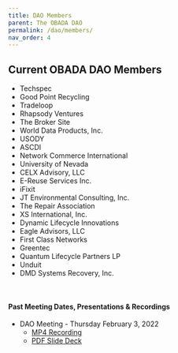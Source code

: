 ```yaml
--- 
title: DAO Members
parent: The OBADA DAO
permalink: /dao/members/
nav_order: 4
---
```


## Current OBADA DAO Members
  + Techspec
  + Good Point Recycling
  + Tradeloop
  + Rhapsody Ventures
  + The Broker Site
  + World Data Products, Inc. 
  + USODY
  + ASCDI
  + Network Commerce International
  + University of Nevada
  + CELX Advisory, LLC
  + E-Reuse Services Inc.
  + iFixit
  + JT Environmental Consulting, Inc.
  + The Repair Association
  + XS International, Inc.
  + Dynamic Lifecycle Innovations
  + Eagle Advisors, LLC
  + First Class Networks
  + Greentec
  + Quantum Lifecycle Partners LP
  + Unduit
  + DMD Systems Recovery, Inc. 




<br/>

#### Past Meeting Dates, Presentations & Recordings
  + DAO Meeting - Thursday February 3, 2022
    + [MP4 Recording](https://www.dropbox.com/s/8ucrhchmu86pgzu/obada%20on%202022-02-03%2018-29.mp4?dl=0)
    + [PDF Slide Deck](/foundation/dao/presentations/2022/OBADA-DAO-Feb_3_22.pdf)
